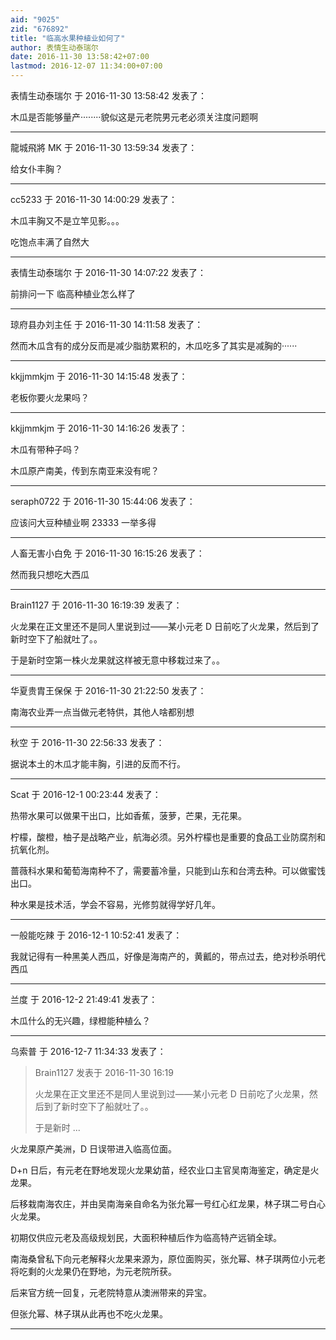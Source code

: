 ```yaml
---
aid: "9025"
zid: "676892"
title: "临高水果种植业如何了"
author: 表情生动泰瑞尔
date: 2016-11-30 13:58:42+07:00
lastmod: 2016-12-07 11:34:00+07:00
---
```


表情生动泰瑞尔 于 2016-11-30 13:58:42 发表了：

木瓜是否能够量产········貌似这是元老院男元老必须关注度问题啊

---

龍城飛將 MK 于 2016-11-30 13:59:34 发表了：

给女仆丰胸？

---

cc5233 于 2016-11-30 14:00:29 发表了：

木瓜丰胸又不是立竿见影。。。

吃饱点丰满了自然大

---

表情生动泰瑞尔 于 2016-11-30 14:07:22 发表了：

前排问一下 临高种植业怎么样了

---

琼府县办刘主任 于 2016-11-30 14:11:58 发表了：

然而木瓜含有的成分反而是减少脂肪累积的，木瓜吃多了其实是减胸的······

---

kkjjmmkjm 于 2016-11-30 14:15:48 发表了：

老板你要火龙果吗？

---

kkjjmmkjm 于 2016-11-30 14:16:26 发表了：

木瓜有带种子吗？

木瓜原产南美，传到东南亚来没有呢？

---

seraph0722 于 2016-11-30 15:44:06 发表了：

应该问大豆种植业啊 23333 一举多得

---

人畜无害小白免 于 2016-11-30 16:15:26 发表了：

然而我只想吃大西瓜

---

Brain1127 于 2016-11-30 16:19:39 发表了：

火龙果在正文里还不是同人里说到过——某小元老 D 日前吃了火龙果，然后到了新时空下了船就吐了。。

于是新时空第一株火龙果就这样被无意中移栽过来了。。

---

华夏贵胄王保保 于 2016-11-30 21:22:50 发表了：

南海农业弄一点当做元老特供，其他人啥都别想

---

秋空 于 2016-11-30 22:56:33 发表了：

据说本土的木瓜才能丰胸，引进的反而不行。

---

Scat 于 2016-12-1 00:23:44 发表了：

热带水果可以做果干出口，比如香蕉，菠萝，芒果，无花果。

柠檬，酸橙，柚子是战略产业，航海必须。另外柠檬也是重要的食品工业防腐剂和抗氧化剂。

蔷薇科水果和葡萄海南种不了，需要蓄冷量，只能到山东和台湾去种。可以做蜜饯出口。

种水果是技术活，学会不容易，光修剪就得学好几年。

---

一般能吃辣 于 2016-12-1 10:52:41 发表了：

我就记得有一种黑美人西瓜，好像是海南产的，黄瓤的，带点过去，绝对秒杀明代西瓜

---

兰度 于 2016-12-2 21:49:41 发表了：

木瓜什么的无兴趣，绿橙能种植么？

---

乌索普 于 2016-12-7 11:34:33 发表了：

> Brain1127 发表于 2016-11-30 16:19
>
> 火龙果在正文里还不是同人里说到过——某小元老 D 日前吃了火龙果，然后到了新时空下了船就吐了。。
>
> 于是新时 ...

火龙果原产美洲，D 日误带进入临高位面。

D+n 日后，有元老在野地发现火龙果幼苗，经农业口主官吴南海鉴定，确定是火龙果。

后移栽南海农庄，并由吴南海亲自命名为张允幂一号红心红龙果，林子琪二号白心火龙果。

初期仅供应元老及高级规划民，大面积种植后作为临高特产远销全球。

南海桑曾私下向元老解释火龙果来源为，原位面购买，张允幂、林子琪两位小元老将吃剩的火龙果仍在野地，为元老院所获。

后来官方统一回复，元老院特意从澳洲带来的异宝。

但张允幂、林子琪从此再也不吃火龙果。

---
